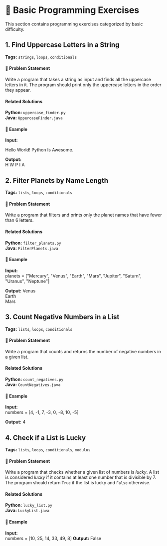 # 📝 Basic Programming Exercises

This section contains programming exercises categorized by basic difficulty.




## **1. Find Uppercase Letters in a String**  
**Tags:** `strings`, `loops`, `conditionals`  

#### **📌 Problem Statement**  
Write a program that takes a string as input and finds all the uppercase letters in it. The program should print only the uppercase letters in the order they appear.  

#### **Related Solutions**

**Python:** `uppercase_finder.py`  
**Java:** `UppercaseFinder.java`  


#### **🔹 Example**  

**Input:**

Hello World! Python Is Awesome.

**Output:**  
H W P I A

## **2. Filter Planets by Name Length**  
**Tags:** `lists`, `loops`, `conditionals`  

#### **📌 Problem Statement**  
Write a program that filters and prints only the planet names that have fewer than 6 letters.  

#### **Related Solutions**  

**Python:** `filter_planets.py`  
**Java:** `FilterPlanets.java`  

#### **🔹 Example**  

**Input:**  
planets = ["Mercury", "Venus", "Earth", "Mars", "Jupiter", "Saturn", "Uranus", "Neptune"]

**Output:**
Venus  
Earth  
Mars 

## **3. Count Negative Numbers in a List**  
**Tags:** `lists`, `loops`, `conditionals`  

#### **📌 Problem Statement**  
Write a program that counts and returns the number of negative numbers in a given list.  

#### **Related Solutions**  

**Python:** `count_negatives.py`  
**Java:** `CountNegatives.java`  

#### **🔹 Example**  

**Input:**  
numbers = [4, -1, 7, -3, 0, -8, 10, -5]

**Output:**
4 

## **4. Check if a List is Lucky**  
**Tags:** `lists`, `loops`, `conditionals`, `modulus`  

#### **📌 Problem Statement**  
Write a program that checks whether a given list of numbers is *lucky*. A list is considered *lucky* if it contains at least one number that is divisible by 7. The program should return `True` if the list is lucky and `False` otherwise.  

#### **Related Solutions**  

**Python:** `lucky_list.py`  
**Java:** `LuckyList.java`  

#### **🔹 Example**  

**Input:**  
numbers = [10, 25, 14, 33, 49, 8]
**Output:**
False

